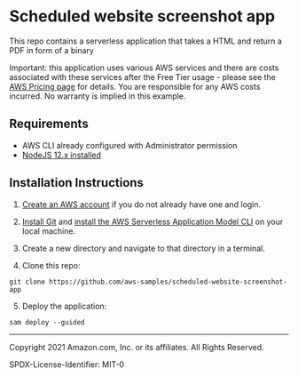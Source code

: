 # Scheduled website screenshot app

This repo contains a serverless application that takes a HTML and return a PDF in form of a binary

Important: this application uses various AWS services and there are costs associated with these services after the Free Tier usage - please see the [AWS Pricing page](https://aws.amazon.com/pricing/) for details. You are responsible for any AWS costs incurred. No warranty is implied in this example.

## Requirements

- AWS CLI already configured with Administrator permission
- [NodeJS 12.x installed](https://nodejs.org/en/download/)

## Installation Instructions

1. [Create an AWS account](https://portal.aws.amazon.com/gp/aws/developer/registration/index.html) if you do not already have one and login.

2. [Install Git](https://git-scm.com/book/en/v2/Getting-Started-Installing-Git) and [install the AWS Serverless Application Model CLI](https://docs.aws.amazon.com/serverless-application-model/latest/developerguide/serverless-sam-cli-install.html) on your local machine.

3. Create a new directory and navigate to that directory in a terminal.

4. Clone this repo:

```
git clone https://github.com/aws-samples/scheduled-website-screenshot-app
```

5. Deploy the application:

```
sam deploy --guided
```

---

Copyright 2021 Amazon.com, Inc. or its affiliates. All Rights Reserved.

SPDX-License-Identifier: MIT-0
